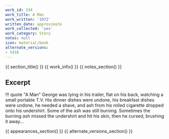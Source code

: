 ```yaml
---
work_id: 334
work_title: A Man
work_written: '1972'
written_date: approximate
work_collected: 'yes'
work_category: Story
notes: null
icon: material/book
alternate_versions:
- 5418
---
```


{{ section_title() }}
{{ work_info() }}
{{ notes_section() }}
## Excerpt
!!! quote "A Man"
    George was lying in his trailer, flat on his back, watching a small portable T.V. His dinner dishes were undone, his breakfast dishes were undone, he needed a shave, and ash from his rolled cigarette dropped onto his undershirt. Some of the ash was still burning. Sometimes the burning ash missed the undershirt and hit his skin, then he cursed, brushing it away...

{{ appearances_section() }}
{{ alternate_versions_section() }}